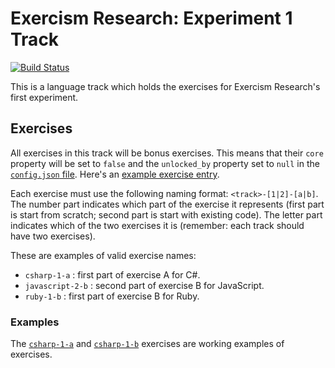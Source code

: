 # Exercism Research: Experiment 1 Track

[![Build Status](https://travis-ci.org/exercism/research_experiment_1.svg?branch=master)](https://travis-ci.org/exercism/research_experiment_1)

This is a language track which holds the exercises for Exercism Research's first experiment.

## Exercises

All exercises in this track will be bonus exercises. This means that their `core` property will be set to `false` and the `unlocked_by` property set to `null` in the [`config.json` file](https://github.com/exercism/research_experiment_1/blob/master/config.json). Here's an [example exercise entry](https://github.com/exercism/research_experiment_1/blob/master/config.json#L10).

Each exercise must use the following naming format: `<track>-[1|2]-[a|b]`. The number part indicates which part of the exercise it represents (first part is start from scratch; second part is start with existing code). The letter part indicates which of the two exercises it is (remember: each track should have two exercises).

These are examples of valid exercise names:

- `csharp-1-a` : first part of exercise A for C#.
- `javascript-2-b` : second part of exercise B for JavaScript.
- `ruby-1-b` : first part of exercise B for Ruby.

### Examples

The [`csharp-1-a`](https://github.com/exercism/research_experiment_1/tree/master/exercises/csharp-1-a) and [`csharp-1-b`](https://github.com/exercism/research_experiment_1/tree/master/exercises/csharp-1-b) exercises are working examples of exercises.
